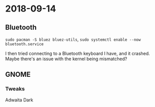 # 2018-09-14

## Bluetooth

`sudo pacman -S bluez bluez-utils`, `sudo systemctl enable --now bluetooth.service`

I then tried connecting to a Bluetooth keyboard I have, and it crashed. Maybe there's an issue with the kernel being mismatched?

## GNOME

### Tweaks

Adwaita Dark
